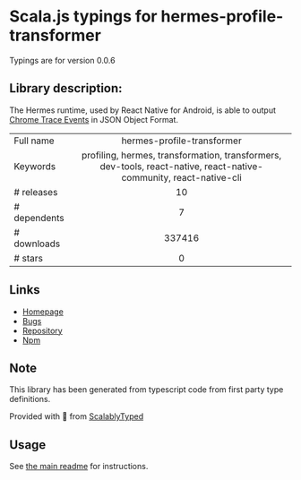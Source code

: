 
# Scala.js typings for hermes-profile-transformer

Typings are for version 0.0.6

## Library description:
The Hermes runtime, used by React Native for Android, is able to output [Chrome Trace Events](https://docs.google.com/document/d/1CvAClvFfyA5R-PhYUmn5OOQtYMH4h6I0nSsKchNAySU/preview) in JSON Object Format.

|                    |                 |
| ------------------ | :-------------: |
| Full name          | hermes-profile-transformer |
| Keywords           | profiling, hermes, transformation, transformers, dev-tools, react-native, react-native-community, react-native-cli |
| # releases         | 10 |
| # dependents       | 7 |
| # downloads        | 337416 |
| # stars            | 0 |

## Links
- [Homepage](https://github.com/react-native-community/hermes-profile-transformer#readme)
- [Bugs](https://github.com/react-native-community/hermes-profile-transformer/issues)
- [Repository](https://github.com/react-native-community/hermes-profile-transformer)
- [Npm](https://www.npmjs.com/package/hermes-profile-transformer)
    


## Note
This library has been generated from typescript code from first party type definitions.

Provided with :purple_heart: from [ScalablyTyped](https://github.com/oyvindberg/ScalablyTyped)

## Usage
See [the main readme](../../readme.md) for instructions.


